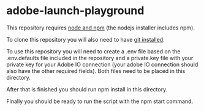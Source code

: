 # adobe-launch-playground

This repository requires [node and npm](https://nodejs.org/en/download/) (the nodejs installer includes npm).

To clone this repository you will also need to have [git installed](https://git-scm.com/book/en/v2/Getting-Started-Installing-Git).

To use this repository you will need to create a .env file based on the .env.defaults file included in the repository and a private.key file with your private key for your Adobe IO connection (your adobe IO connection should also have the other required fields). Both files need to be placed in this directory.

After that is finished you should run npm install in this directory.

Finally you should be ready to run the script with the npm start command.
